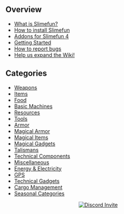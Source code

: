 ## Overview
* [What is Slimefun?](https://github.com/TheBusyBiscuit/Slimefun4/wiki/Slimefun-in-a-nutshell)
* [How to install Slimefun](https://github.com/TheBusyBiscuit/Slimefun4/wiki/Installing-Slimefun)
* [Addons for Slimefun 4](https://github.com/TheBusyBiscuit/Slimefun4/wiki/Addons)
* [Getting Started](https://github.com/TheBusyBiscuit/Slimefun4/wiki/Getting-Started)
* [How to report bugs](https://github.com/TheBusyBiscuit/Slimefun4/wiki/How-to-report-bugs)
* [Help us expand the Wiki!](https://github.com/TheBusyBiscuit/Slimefun4/wiki/Expanding-the-Wiki)

## Categories
* [Weapons](https://github.com/TheBusyBiscuit/Slimefun4/wiki/Weapons)
* [Items](https://github.com/TheBusyBiscuit/Slimefun4/wiki/Items)
* [Food](https://github.com/TheBusyBiscuit/Slimefun4/wiki/Food)
* [Basic Machines](https://github.com/TheBusyBiscuit/Slimefun4/wiki/Basic-Machines)
* [Resources](https://github.com/TheBusyBiscuit/Slimefun4/wiki/Resources)
* [Tools](https://github.com/TheBusyBiscuit/Slimefun4/wiki/Tools)
* [Armor](https://github.com/TheBusyBiscuit/Slimefun4/wiki/Armor)
* [Magical Armor](https://github.com/TheBusyBiscuit/Slimefun4/wiki/Magical-Armor)
* [Magical Items](https://github.com/TheBusyBiscuit/Slimefun4/wiki/Magical-Items)
* [Magical Gadgets](https://github.com/TheBusyBiscuit/Slimefun4/wiki/Magical-Gadgets)
* [Talismans](https://github.com/TheBusyBiscuit/Slimefun4/wiki/Talismans)
* [Technical Components](https://github.com/TheBusyBiscuit/Slimefun4/wiki/Technical-Components)
* [Miscellaneous](https://github.com/TheBusyBiscuit/Slimefun4/wiki/Miscellaneous-Items)
* [Energy & Electricity](https://github.com/TheBusyBiscuit/Slimefun4/wiki/Electric-Machines)
* [GPS](https://github.com/TheBusyBiscuit/Slimefun4/wiki/GPS)
* [Technical Gadgets](https://github.com/TheBusyBiscuit/Slimefun4/wiki/Technical-Gadgets)
* [Cargo Management](https://github.com/TheBusyBiscuit/Slimefun4/wiki/Cargo-Management)
* [Seasonal Categories](https://github.com/TheBusyBiscuit/Slimefun4/wiki/Seasonal-Categories)

<p align="center">
  <a href="https://discord.gg/fsD4Bkh">
    <img src="https://img.shields.io/discord/565557184348422174?color=7289DA&label=Discord&style=for-the-badge" alt="Discord Invite"/>
  </a>
</p>
